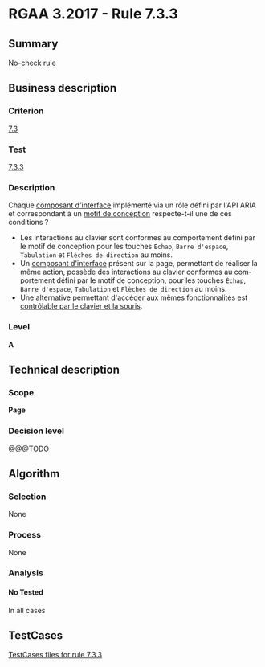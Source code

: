 # RGAA 3.2017 - Rule 7.3.3

## Summary
No-check rule


## Business description

### Criterion
[7.3](http://references.modernisation.gouv.fr/rgaa-accessibilite/criteres.html#crit-7-3)

### Test
[7.3.3](http://references.modernisation.gouv.fr/rgaa-accessibilite/criteres.html#test-7-3-3)

### Description
<div lang="fr">Chaque <a href="http://references.modernisation.gouv.fr/rgaa-accessibilite/glossaire.html#composant-interface">composant d'interface</a> impl&#xE9;ment&#xE9; via un r&#xF4;le d&#xE9;fini par l'API ARIA et correspondant &#xE0; un <a href="http://references.modernisation.gouv.fr/rgaa-accessibilite/glossaire.html#motif-de-conception">motif de conception</a> respecte-t-il une de ces conditions&nbsp;? <ul><li>Les interactions au clavier sont conformes au comportement d&#xE9;fini par le motif de conception pour les touches <code lang="en">Echap</code>, <code lang="en">Barre d'espace</code>, <code lang="en">Tabulation</code> et <code lang="en">Fl&#xE8;ches de direction</code> au moins.</li> <li>Un <a href="http://references.modernisation.gouv.fr/rgaa-accessibilite/glossaire.html#composant-interface">composant d'interface</a> pr&#xE9;sent sur la page, permettant de r&#xE9;aliser la m&#xEA;me action, poss&#xE8;de des interactions au clavier conformes au comportement d&#xE9;fini par le motif de conception, pour les touches <code lang="en">&#xC9;chap</code>, <code lang="en">Barre d'espace</code>, <code lang="en">Tabulation</code> et <code lang="en">Fl&#xE8;ches de direction</code> au moins.</li> <li>Une alternative permettant d'acc&#xE9;der aux m&#xEA;mes fonctionnalit&#xE9;s est <a href="http://references.modernisation.gouv.fr/rgaa-accessibilite/glossaire.html#accessible-et-activable-par-le-clavier-et-la-souris">contr&#xF4;lable par le clavier et la souris</a>.</li> </ul></div>

### Level
**A**


## Technical description

### Scope
**Page**

### Decision level
@@@TODO


## Algorithm

### Selection
None

### Process
None

### Analysis

#### No Tested
In all cases


##  TestCases

[TestCases files for rule 7.3.3](https://github.com/Asqatasun/Asqatasun/tree/develop/rules/rules-rgaa3.2017/src/test/resources/testcases/rgaa32017/Rgaa32017Rule070303/)


